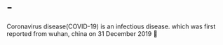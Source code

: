 # -
Coronavirus disease(COVID-19) is an infectious disease.  which was first reported from wuhan, china on 31 December 2019 🦠
